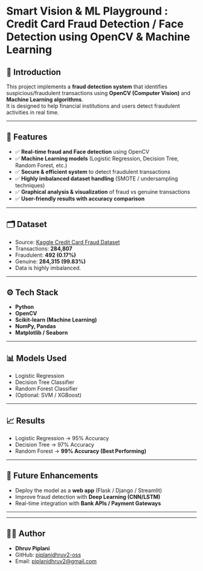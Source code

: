 # Smart Vision & ML Playground : Credit Card Fraud Detection  / Face Detection using OpenCV & Machine Learning

## 📖 Introduction
This project implements a **fraud detection system** that identifies suspicious/fraudulent transactions using **OpenCV (Computer Vision)** and **Machine Learning algorithms**.  
It is designed to help financial institutions and users detect fraudulent activities in real time.

---

## 🚀 Features
- ✅ **Real-time fraud and Face  detection** using OpenCV  
- ✅ **Machine Learning models** (Logistic Regression, Decision Tree, Random Forest, etc.)  
- ✅ **Secure & efficient system** to detect fraudulent transactions  
- ✅ **Highly imbalanced dataset handling** (SMOTE / undersampling techniques)  
- ✅ **Graphical analysis & visualization** of fraud vs genuine transactions  
- ✅ **User-friendly results with accuracy comparison**

---

## 🗂️ Dataset
- Source: [Kaggle Credit Card Fraud Dataset](https://www.kaggle.com/mlg-ulb/creditcardfraud)  
- Transactions: **284,807**  
- Fraudulent: **492 (0.17%)**  
- Genuine: **284,315 (99.83%)**  
- Data is highly imbalanced.

---

## ⚙️ Tech Stack
- **Python**
- **OpenCV**
- **Scikit-learn (Machine Learning)**
- **NumPy, Pandas**
- **Matplotlib / Seaborn**

---

## 📊 Models Used
- Logistic Regression  
- Decision Tree Classifier  
- Random Forest Classifier  
- (Optional: SVM / XGBoost)

---

## 📈 Results
- Logistic Regression → 95% Accuracy  
- Decision Tree → 97% Accuracy  
- Random Forest → **99% Accuracy (Best Performing)**  

---

## 📌 Future Enhancements
- Deploy the model as a **web app** (Flask / Django / Streamlit)  
- Improve fraud detection with **Deep Learning (CNN/LSTM)**  
- Real-time integration with **Bank APIs / Payment Gateways**
---
---

## 👨‍💻 Author
- **Dhruv Piplani**  
- GitHub: [piplanidhruv2-oss](https://github.com/piplanidhruv2-oss)  
- Email: piplanidhruv2@gmail.com  
